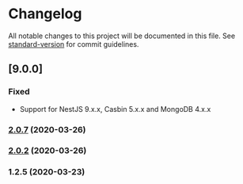 # Changelog

All notable changes to this project will be documented in this file. See [standard-version](https://github.com/conventional-changelog/standard-version) for commit guidelines.


## [9.0.0]

### Fixed

- Support for NestJS 9.x.x, Casbin 5.x.x and MongoDB 4.x.x

### [2.0.7](https://github.com/juicycleff/nestjs-casbin-mongodb/compare/v2.0.2...v2.0.7) (2020-03-26)



### [2.0.2](https://github.com/juicycleff/nestjs-casbin-mongodb/compare/v1.2.5...v2.0.2) (2020-03-26)



### 1.2.5 (2020-03-23)
